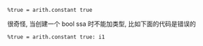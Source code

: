 




```mlir
%true = arith.constant true
```

很奇怪, 当创建一个 bool ssa 时不能加类型, 比如下面的代码是错误的

```mlir
%true = arith.constant true: i1
```